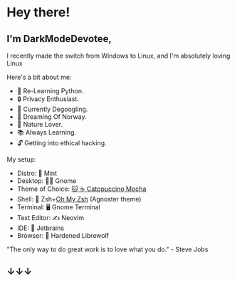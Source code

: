 # Hey there!
## I'm DarkModeDevotee, 
I recently made the switch from Windows to Linux, and I'm absolutely loving Linux 

Here's a bit about me:

- 🌱 Re-Learning Python.
- 🔒 Privacy Enthusiast.
- 🛑 Currently Degoogling.
- 🌌 Dreaming Of Norway.
- 🌲 Nature Lover.
- 📚 Always Learning.
- 🔓 Getting into ethical hacking.


My setup:
- Distro: 🌿 Mint
- Desktop: 🧙‍♂️ Gnome
- Theme of Choice: [🐱 ☕️ Catppuccino Mocha](https://github.com/catppuccin/catppuccin)
- Shell: 🐚 Zsh+[Oh My Zsh](https://github.com/ohmyzsh/ohmyzsh) (Agnoster theme)
- Terminal: 🖥️ Gnome Terminal
- Text Editor: ✍️ Neovim
- IDE: 🧠 Jetbrains
- Browser: 🦊 Hardened Librewolf

"The only way to do great work is to love what you do." - Steve Jobs 
## ↓↓↓
